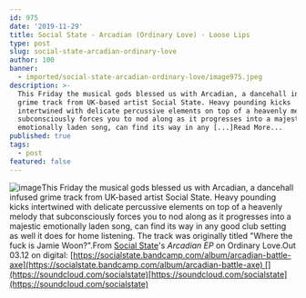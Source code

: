 ```yaml
---
id: 975
date: '2019-11-29'
title: Social State - Arcadian (Ordinary Love) - Loose Lips
type: post
slug: social-state-arcadian-ordinary-love
author: 100
banner:
  - imported/social-state-arcadian-ordinary-love/image975.jpeg
description: >-
  This Friday the musical gods blessed us with Arcadian, a dancehall infused
  grime track from UK-based artist Social State. Heavy pounding kicks
  intertwined with delicate percussive elements on top of a heavenly melody that
  subconsciously forces you to nod along as it progresses into a majestic
  emotionally laden song, can find its way in any [...]Read More...
published: true
tags:
  - post
featured: false
---
```

![image](../imported/social-state-arcadian-ordinary-love/image975.jpeg)This Friday the musical gods blessed us with Arcadian, a dancehall infused grime track from UK-based artist Social State. Heavy pounding kicks intertwined with delicate percussive elements on top of a heavenly melody that subconsciously forces you to nod along as it progresses into a majestic emotionally laden song, can find its way in any good club setting as well it does for home listening. The track was originally titled "Where the fuck is Jamie Woon?".From [Social State](https://www.socialstate.com/)'s _Arcadian EP_ on Ordinary Love.Out 03.12 on digital: [](https://socialstate.bandcamp.com/album/arcadian-battle-axe)[https://socialstate.bandcamp.com/album/arcadian-battle-axe](https://socialstate.bandcamp.com/album/arcadian-battle-axe) [](https://soundcloud.com/socialstate)[https://soundcloud.com/socialstate](https://soundcloud.com/socialstate)